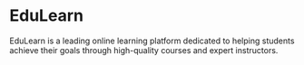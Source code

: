 # EduLearn
EduLearn is a leading online learning platform dedicated to helping students achieve their goals through high-quality courses and expert instructors.
